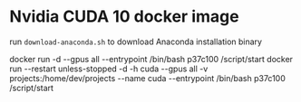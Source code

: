 
# Nvidia CUDA 10 docker image

run `download-anaconda.sh` to download Anaconda installation binary

docker run -d --gpus all --entrypoint /bin/bash p37c100 /script/start
docker run --restart unless-stopped -d -h cuda  --gpus all -v projects:/home/dev/projects --name cuda --entrypoint /bin/bash p37c100 /script/start

